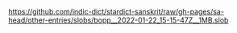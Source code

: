 https://github.com/indic-dict/stardict-sanskrit/raw/gh-pages/sa-head/other-entries/slobs/bopp__2022-01-22_15-15-47Z__1MB.slob  
